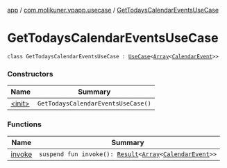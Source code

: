 [app](../../index.md) / [com.molikuner.vpapp.usecase](../index.md) / [GetTodaysCalendarEventsUseCase](./index.md)

# GetTodaysCalendarEventsUseCase

`class GetTodaysCalendarEventsUseCase : `[`UseCase`](../-use-case/index.md)`<`[`Array`](https://kotlinlang.org/api/latest/jvm/stdlib/kotlin/-array/index.html)`<`[`CalendarEvent`](../../com.molikuner.vpapp.types.data/-calendar-event/index.md)`>>`

### Constructors

| Name | Summary |
|---|---|
| [&lt;init&gt;](-init-.md) | `GetTodaysCalendarEventsUseCase()` |

### Functions

| Name | Summary |
|---|---|
| [invoke](invoke.md) | `suspend fun invoke(): `[`Result`](../../com.molikuner.util/-result/index.md)`<`[`Array`](https://kotlinlang.org/api/latest/jvm/stdlib/kotlin/-array/index.html)`<`[`CalendarEvent`](../../com.molikuner.vpapp.types.data/-calendar-event/index.md)`>>` |
